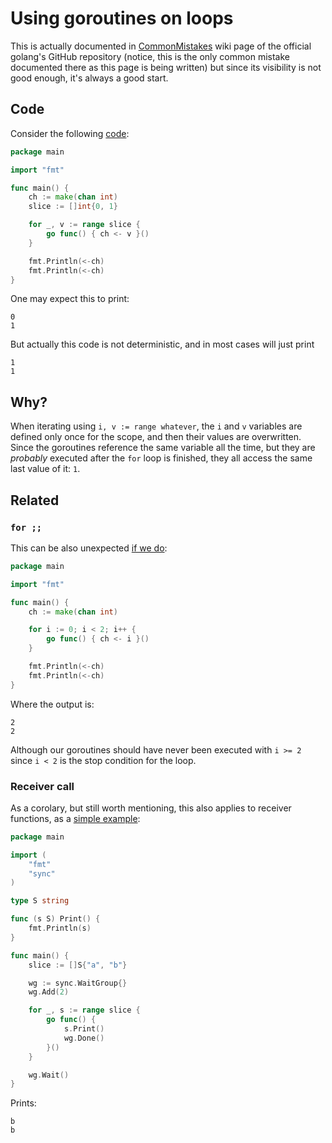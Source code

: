 # Using goroutines on loops

This is actually documented in [CommonMistakes](https://github.com/golang/go/wiki/CommonMistakes) 
wiki page of the official golang's GitHub repository (notice, this is the only common mistake documented
there as this page is being written) but since its visibility is not good enough, it's always a
good start. 

## Code

Consider the following [code](https://play.golang.org/p/5dyYBH6f05X):

```go
package main

import "fmt"

func main() {
	ch := make(chan int)
	slice := []int{0, 1}

	for _, v := range slice {
		go func() { ch <- v }()
	}

	fmt.Println(<-ch)
	fmt.Println(<-ch)
}

```

One may expect this to print:

```
0
1
```

But actually this code is not deterministic, and in most cases will just print
```
1
1
````

## Why?

When iterating using `i, v := range whatever`, the `i` and `v` variables 
are defined only once for the scope, and then their values are overwritten.
Since the goroutines reference the same variable all the time, but they are 
_probably_ executed after the `for` loop is finished, they all access the same 
last value of it: `1`.

## Related

### `for ;;`
This can be also unexpected [if we do](https://play.golang.org/p/3EcWDaPKC8h):

```go
package main

import "fmt"

func main() {
	ch := make(chan int)

	for i := 0; i < 2; i++ {
		go func() { ch <- i }()
	}

	fmt.Println(<-ch)
	fmt.Println(<-ch)
}
```

Where the output is:
```
2
2
```

Although our goroutines should have never been executed with `i >= 2` since `i < 2` is the stop condition for the loop.

### Receiver call

As a corolary, but still worth mentioning, this also applies to receiver functions, as a [simple example](https://play.golang.org/p/3JxDLDF75sO):

```go
package main

import (
	"fmt"
	"sync"
)

type S string

func (s S) Print() {
	fmt.Println(s)
}

func main() {
	slice := []S{"a", "b"}

	wg := sync.WaitGroup{}
	wg.Add(2)

	for _, s := range slice {
		go func() {
			s.Print()
			wg.Done()
		}()
	}

	wg.Wait()
}
```

Prints:

```
b
b
